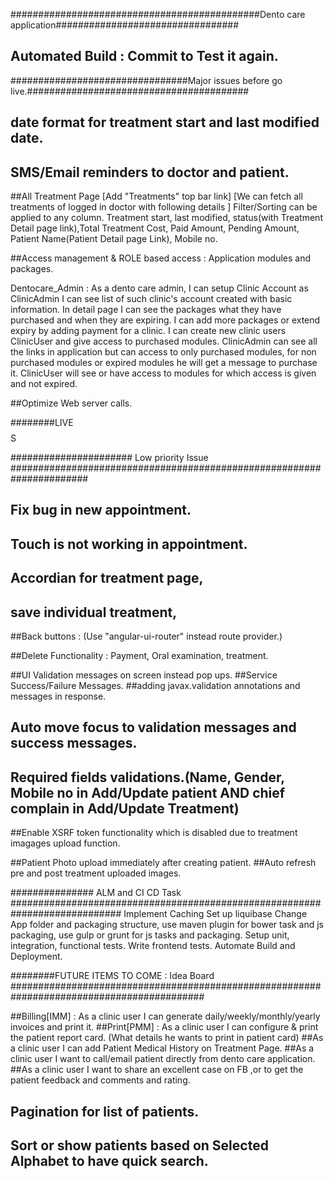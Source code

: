 
#############################################Dento care application#################################
## Automated Build : Commit to Test it again.
################################Major issues before go live.########################################

## date format for treatment start and last modified date.
## SMS/Email reminders to doctor and patient.

##All Treatment Page [Add "Treatments" top bar link]
[We can fetch all treatments of logged in doctor with following details ]
Filter/Sorting can be applied to any column.
Treatment start, last modified, status(with Treatment Detail page link),Total Treatment Cost, Paid Amount, Pending Amount,
Patient Name(Patient Detail page Link), Mobile no.


##Access management & ROLE based access : Application modules and packages.

Dentocare_Admin :
    As a dento care admin,
    I can setup Clinic Account as ClinicAdmin
    I can see list of such clinic's account created with basic information.
    In detail page I can see the packages what they have purchased and when they are expiring.
    I can add more packages or extend expiry by adding payment for a clinic.
    I can create new clinic users ClinicUser and give access to purchased modules.
    ClinicAdmin can see all the links in application but can access to only purchased modules, for non purchased modules
    or expired modules he will get a message to purchase it.
    ClinicUser will see or have access to modules for which access is given and not expired.

##Optimize Web server calls.

########LIVE$$$$$$$$$$$$$$$$S

###################### Low priority Issue ######################################################################


## Fix bug in new appointment.
## Touch is not working in appointment.
## Accordian for treatment page,
## save individual treatment,

##Back buttons : (Use "angular-ui-router" instead route provider.)


##Delete Functionality : Payment, Oral examination, treatment.

##UI Validation messages on screen instead pop ups.
##Service Success/Failure Messages.
##adding javax.validation annotations and messages in response.
## Auto move focus to validation messages and success messages.
## Required fields validations.(Name, Gender, Mobile no in Add/Update patient AND chief complain in Add/Update Treatment)

##Enable XSRF token functionality which is disabled due to treatment imagages upload function.

##Patient Photo upload immediately after creating patient.
##Auto refresh pre and post treatment uploaded images.

############### ALM and CI CD Task ############################################################################
Implement Caching
Set up liquibase
Change App folder and packaging structure, use maven plugin for bower task and js packaging, use gulp or grunt for js tasks and packaging.
Setup unit, integration, functional tests.
Write frontend tests.
Automate Build and Deployment.

########FUTURE ITEMS TO COME : Idea Board  ###########################################################################################

##Billing[IMM] : As a clinic user I can generate daily/weekly/monthly/yearly invoices and print it.
##Print[PMM] : As a clinic user I can configure & print the patient report card. (What details he wants to print in patient card)
##As a clinic user I can add Patient Medical History on Treatment Page.
##As a clinic user I want to call/email patient directly from dento care application.
##As a clinic user I want to share an excellent case on FB ,or to get the patient feedback and comments and rating.
## Pagination for list of patients.
## Sort or show patients based on Selected Alphabet to have quick search.
